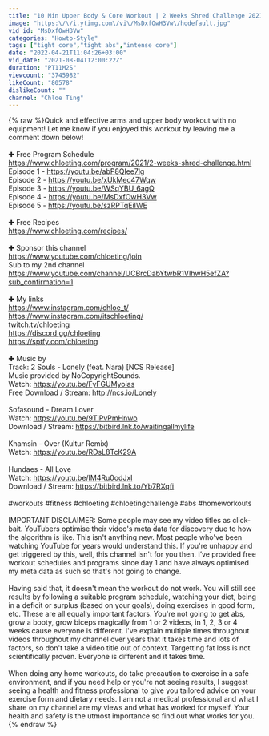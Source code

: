 ```yaml
---
title: "10 Min Upper Body & Core Workout | 2 Weeks Shred Challenge 2021"
image: "https:\/\/i.ytimg.com\/vi\/MsDxfOwH3Vw\/hqdefault.jpg"
vid_id: "MsDxfOwH3Vw"
categories: "Howto-Style"
tags: ["tight core","tight abs","intense core"]
date: "2022-04-21T11:04:26+03:00"
vid_date: "2021-08-04T12:00:22Z"
duration: "PT11M2S"
viewcount: "3745982"
likeCount: "80578"
dislikeCount: ""
channel: "Chloe Ting"
---
```

{% raw %}Quick and effective arms and upper body workout with no equipment! Let me know if you enjoyed this workout by leaving me a comment down below!<br /><br />✚ Free Program Schedule<br /><a rel="nofollow" target="blank" href="https://www.chloeting.com/program/2021/2-weeks-shred-challenge.html">https://www.chloeting.com/program/2021/2-weeks-shred-challenge.html</a><br />Episode 1 - <a rel="nofollow" target="blank" href="https://youtu.be/abP8Qlee7lg">https://youtu.be/abP8Qlee7lg</a><br />Episode 2 - <a rel="nofollow" target="blank" href="https://youtu.be/xUkMec47Wqw">https://youtu.be/xUkMec47Wqw</a><br />Episode 3 - <a rel="nofollow" target="blank" href="https://youtu.be/WSqYBU_6agQ">https://youtu.be/WSqYBU_6agQ</a><br />Episode 4 - <a rel="nofollow" target="blank" href="https://youtu.be/MsDxfOwH3Vw">https://youtu.be/MsDxfOwH3Vw</a><br />Episode 5 - <a rel="nofollow" target="blank" href="https://youtu.be/szRPTqEiIWE">https://youtu.be/szRPTqEiIWE</a><br /><br />✚ Free Recipes<br /><a rel="nofollow" target="blank" href="https://www.chloeting.com/recipes/">https://www.chloeting.com/recipes/</a><br /><br />✚ Sponsor this channel<br /><a rel="nofollow" target="blank" href="https://www.youtube.com/chloeting/join">https://www.youtube.com/chloeting/join</a><br />Sub to my 2nd channel<br /><a rel="nofollow" target="blank" href="https://www.youtube.com/channel/UCBrcDabYtwbR1VIhwH5efZA?sub_confirmation=1">https://www.youtube.com/channel/UCBrcDabYtwbR1VIhwH5efZA?sub_confirmation=1</a><br /><br />✚ My links<br /><a rel="nofollow" target="blank" href="https://www.instagram.com/chloe_t/">https://www.instagram.com/chloe_t/</a><br /><a rel="nofollow" target="blank" href="https://www.instagram.com/itschloeting/">https://www.instagram.com/itschloeting/</a><br />twitch.tv/chloeting<br /><a rel="nofollow" target="blank" href="https://discord.gg/chloeting">https://discord.gg/chloeting</a><br /><a rel="nofollow" target="blank" href="https://sptfy.com/chloeting">https://sptfy.com/chloeting</a><br /><br />✚ Music by<br />Track: 2 Souls - Lonely (feat. Nara) [NCS Release]<br />Music provided by NoCopyrightSounds.<br />Watch: <a rel="nofollow" target="blank" href="https://youtu.be/FyFGUMyoias">https://youtu.be/FyFGUMyoias</a><br />Free Download / Stream: <a rel="nofollow" target="blank" href="http://ncs.io/Lonely">http://ncs.io/Lonely</a><br /><br />Sofasound - Dream Lover<br />Watch: <a rel="nofollow" target="blank" href="https://youtu.be/9TiPvPmHnwo">https://youtu.be/9TiPvPmHnwo</a><br />Download / Stream: <a rel="nofollow" target="blank" href="https://bitbird.lnk.to/waitingallmylife">https://bitbird.lnk.to/waitingallmylife</a><br /><br />Khamsin - Over (Kultur Remix)<br />Watch: <a rel="nofollow" target="blank" href="https://youtu.be/RDsL8TcK29A">https://youtu.be/RDsL8TcK29A</a><br /><br />Hundaes - All Love<br />Watch: <a rel="nofollow" target="blank" href="https://youtu.be/IM4Ru0odJxI">https://youtu.be/IM4Ru0odJxI</a><br />Download / Stream: <a rel="nofollow" target="blank" href="https://bitbird.lnk.to/Yb7RXqfi">https://bitbird.lnk.to/Yb7RXqfi</a><br /><br />#workouts #fitness #chloeting #chloetingchallenge #abs #homeworkouts<br /><br />IMPORTANT DISCLAIMER: Some people may see my video titles as click-bait. YouTubers optimise their video's meta data for discovery due to how the algorithm is like. This isn't anything new. Most people who've been watching YouTube for years would understand this. If you're unhappy and get triggered by this, well, this channel isn't for you then. I’ve provided free workout schedules and programs since day 1 and have always optimised my meta data as such so that's not going to change.<br /><br />Having said that, it doesn't mean the workout do not work. You will still see results by following a suitable program schedule, watching your diet, being in a deficit or surplus (based on your goals), doing exercises in good form, etc. These are all equally important factors. You're not going to get abs, grow a booty, grow biceps magically from 1 or 2 videos, in 1, 2, 3 or 4 weeks cause everyone is different. I've explain multiple times throughout videos throughout my channel over years that it takes time and lots of factors, so don't take a video title out of context. Targetting fat loss is not scientifically proven. Everyone is different and it takes time. <br /><br />When doing any home workouts, do take precaution to exercise in a safe environment, and if you need help or you're not seeing results, I suggest seeing a health and fitness professional to give you tailored advice on your exercise form and dietary needs. I am not a medical professional and what I share on my channel are my views and what has worked for myself. Your health and safety is the utmost importance so find out what works for you.{% endraw %}
